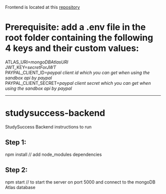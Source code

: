 Frontend is located at this [repository](https://github.com/metodi96/studysuccess-frontend)

# Prerequisite: add a .env file in the root folder containing the following 4 keys and their custom values:

ATLAS_URI=*mongoDBAtlasURI* <br/>
JWT_KEY=*secretForJWT* <br/>
PAYPAL_CLIENT_ID=*paypal client id which you can get when using the sandbox api by paypal* <br/>
PAYPAL_CLIENT_SECRET=*paypal client secret which you can get when using the sandbox api by paypal*

------------------------------------------------------------------------------------------------------------

# studysuccess-backend
StudySuccess Backend instructions to run
## Step 1:
npm install // add node_modules dependencies
## Step 2: 
npm start // to start the server on port 5000 and connect to the mongoDB Atlas database
